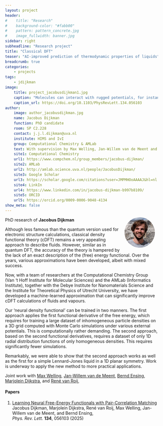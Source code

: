 ```yaml
---
layout: project
header: 
#    title: "Research"
#    background-color: "#fabb00"
#    pattern: pattern_concrete.jpg
#    image_fullwidth: banner.jpg
sidebar: right
subheadline: "Research project"
title: "Classical DFT"
teaser: "AI-improved prediction of thermodynamic properties of liquids"
breadcrumb: true
categories:
    - projects
tags:
    - jdijkman
image:
    title: project_jacobusdijkman1.jpg
    caption: "Molecules can interact with rugged potentials, for instance inside a porous material, leading to large density fluctuations. Nevertheless, the efficient cDFT predictions match very well the time-consuming atomistic Monte Carlo simulation result. Image: HIMS / PhysRevLett."
    caption_url: https://doi.org/10.1103/PhysRevLett.134.056103
author:
    image: author_jacobusdijkman.jpg
    name: Jacobus Dijkman
    function: PhD candidate
    room: SP C2.228
    contact: j.j.l.dijkman@uva.nl 
    institute: HIMS and IvI
    group: Computational Chemistry & AMLab
    text: With supervision by Max Welling, Jan-Willem van de Meent and Bernd Ensing at the Computational Chemistry Group and the Amsterdam Machine Learning Lab at the University of Amsterdam,  I’m infusing the robust analytical framework of statistical physics with machine learning to describes the intricate thermodynamic equilibrium properties and structural aspects of classical many-body systems. 
    site1: Computational Chemistry
    url1: https://www.compchem.nl/group_members/jacobus-dijkman/
    site2: AMLab
    url2: http://amlab.science.uva.nl/people/JacobusDijkman/
    site3: Google Scholar
    url3: https://scholar.google.com/citations?user=JMPMHOoAAAAJ&hl=nl
    site4: LinkIn
    url4: https://www.linkedin.com/in/jacobus-dijkman-b997b8109/
    site5: ORCID
    url5: https://orcid.org/0009-0006-9048-4134
show_meta: false
---
```


<img src="../../members/JacobusDijkman.jpg" alt="Jacobus Dijkman" width="100"
     style="float: right; margin-right: 10px; border-radius:50%;" />

PhD research of **Jacobus Dijkman**

Although less famous than the quantum version used for electronic
structure calculations, classical density functional theory (cDFT)
remains a very appealing approach to describe fluids. However, similar
as in quantum DFT, the accuracy of the theory is hampered by the lack
of an exact description of the (free) energy functional. Over the
years, various approximations have been developed, albeit with mixed
success.

Now, with a team of researchers at the Computational Chemistry Group (Van
‘t Hoff Institute for Molecular Sciences) and the AMLab (Informatics
Institute), together with the Debye
Institute for Nanomaterials Science and the Institute for Theoretical
Physics of Utrecht University, we have developed a machine-learned approximation
that can significantly improve cDFT calculations of fluids and
vapours.

Our ‘neural density functional’ can be trained in two manners. The
first approach applies the first functional derivative of the free
energy, which requires for training a large dataset of inhomogeneous
particle densities on a 3D grid computed with Monte Carlo simulations
under various external potentials. This is computationally rather
demanding. The second approach, based on the second functional
derivatives, requires a dataset of only 1D radial distribution
functions of only homogeneous densities. This requires significantly
fewer simulations.

Remarkably, we were able to show that the second approach
works as well as the first for a simple Lennard-Jones liquid in a 1D
planar symmetry. Work is underway to apply the new method to more
practical applications. 

Joint work with [Max Welling][2], [Jan-Willem van de Meent][3],
[Bernd Ensing][4], [Marjolein Dijkstra][5], and [René van Roij][6],

#### Papers
1. [Learning Neural Free-Energy Functionals with Pair-Correlation Matching][1]   
Jacobus Dijkman, Marjolein Dijkstra, René van Roij, Max Welling,
Jan-Willem van de Meent, and Bernd Ensing,   
*Phys. Rev. Lett.* **134**, 056103 (2025)




[1]: https://doi.org/10.1103/PhysRevLett.134.056103
[2]: https://amlab.science.uva.nl/people/MaxWelling/
[3]: https://jwvdm.github.io/
[4]: https://www.compchem.nl/staff_members/dr-ir-b-bernd-ensing/
[5]: https://colloid.nl/people/marjolein-dijkstra/
[6]: https://colloid.nl/people/212/
